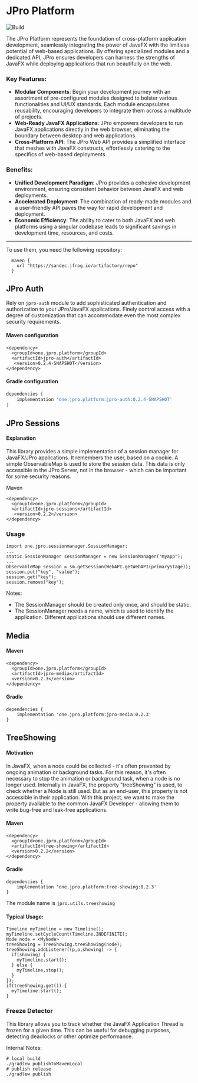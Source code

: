 # JPro Platform
![Build](https://github.com/jpro-one/jpro-utils/actions/workflows/linux.yml/badge.svg)

The JPro Platform represents the foundation of cross-platform application development,
seamlessly integrating the power of JavaFX with the limitless potential of web-based applications.
By offering specialized modules and a dedicated API, JPro ensures developers can harness the strengths of JavaFX
while deploying applications that run beautifully on the web.

### Key Features:
* **Modular Components**: Begin your development journey with an assortment of pre-configured modules designed to 
bolster various functionalities and UI/UX standards. Each module encapsulates reusability, encouraging developers to 
integrate them across a multitude of projects.
* **Web-Ready JavaFX Applications**: JPro empowers developers to run JavaFX applications directly in the web browser,
eliminating the boundary between desktop and web applications.
* **Cross-Platform API**: The JPro Web API provides a simplified interface that meshes with JavaFX constructs, effortlessly
catering to the specifics of web-based deployments.

### Benefits:
* **Unified Development Paradigm**: JPro provides a cohesive development environment, ensuring consistent behavior 
between JavaFX and web deployments.
* **Accelerated Deployment**: The combination of ready-made modules and a user-friendly API paves the way for rapid
development and deployment.
* **Economic Efficiency**: The ability to cater to both JavaFX and web platforms using a singular codebase leads to
significant savings in development time, resources, and costs.
____

To use them, you need the following repository:
```
  maven {
    url "https://sandec.jfrog.io/artifactory/repo"
  }
```

## JPro Auth
Rely on `jpro-auth` module to add sophisticated authentication and authorization to your JPro/JavaFX applications.
Finely control access with a degree of customization that can accommodate even the most complex security requirements.

#### Maven configuration
```maven
<dependency>
  <groupId>one.jpro.platform</groupId>
  <artifactId>jpro-auth</artifactId>
   <version>0.2.4-SNAPSHOT</version>
</dependency>
```

#### Gradle configuration
```gradle
dependencies {
    implementation 'one.jpro.platform:jpro-auth:0.2.4-SNAPSHOT'
}
```

## JPro Sessions
#### Explanation
This library provides a simple implementation of a session manager for JavaFX/JPro applications.
It remembers the user, based on a cookie.
A simple ObservableMap is used to store the session data.
This data is only accessible in the JPro Server, not in the browser - which can be important for some security reasons.

Maven
```
<dependency>
  <groupId>one.jpro.platform</groupId>
  <artifactId>jpro-sessions</artifactId>
   <version>0.2.2</version>
</dependency>
```
### Usage
```
import one.jpro.sessionmanager.SessionManager;
...
static SessionManager sessionManager = new SessionManager("myapp");
...
ObservableMap session = sm.getSession(WebAPI.getWebAPI(primaryStage));
session.put("key", "value");
session.get("key");
session.remove("key");
```
Notes:
 * The SessionManager should be created only once, and should be static.
 * The SessionManager needs a name, which is used to identify the application.
 Different applications should use different names.

## Media
#### Maven
```
<dependency>
  <groupId>one.jpro.platform</groupId>
  <artifactId>jpro-media</artifactId>
  <version>0.2.3</version>
</dependency>
```

#### Gradle
```
dependencies {
    implementation 'one.jpro.platform:jpro-media:0.2.3'
}
```

## TreeShowing
#### Motivation
In JavaFX, when a node could be collected - it's often prevented by ongoing animation or background tasks.
For this reason, it's often necessary to stop the animation or background task, 
when a node is no longer used.
Internally in JavaFX, the property "treeShowing" is used, to check whether a Node is still used.
But as an end-user, this property is not accessible in their application.
With this project, we want to make the property available to the common JavaFX Developer - allowing them to write bug-free and leak-free applications.

#### Maven
```
<dependency>
  <groupId>one.jpro.platform</groupId>
  <artifactId>tree-showing</artifactId>
  <version>0.2.2</version>
</dependency>
```

#### Gradle
```
dependencies {
    implementation 'one.jpro.platform:tree-showing:0.2.3'
}
```
The module name is `jpro.utils.treeshowing`

#### Typical Usage:
```
Timeline myTimeline = new Timeline();
myTimeline.setCycleCount(Timeline.INDEFINITE);
Node node = <MyNode>
treeShowing = TreeShowing.treeShowing(node);
treeShowing.addListener((p,o,showing) -> {
  if(showing) {
    myTimeline.start();
  } else {
    myTimeline.stop();
  }
});
if(treeShowing.get()) {
  myTimeline.start();
}
```

### Freeze Detector
This library allows you to track whether the JavaFX Application Thread is frozen for a given time.
This can be useful for debugging purposes, detecting deadlocks or other optimize performance.



Internal Notes:

```
# local build
./gradlew publishToMavenLocal
# publish release
./gradlew publish
```